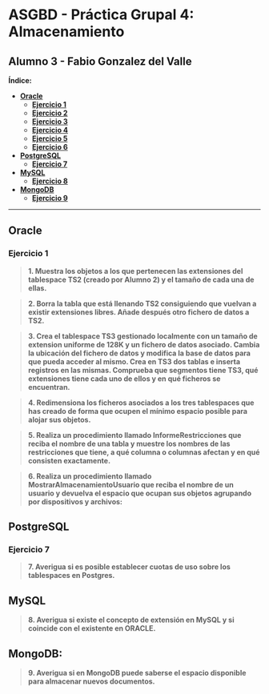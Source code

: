 # **ASGBD - Práctica Grupal 4: Almacenamiento**

## **Alumno 3 - Fabio Gonzalez del Valle**

**Índice:**

  - [**Oracle**](#oracle)
    - [**Ejercicio 1**](#ejercicio-1)
    - [**Ejercicio 2**](#ejercicio-2)
    - [**Ejercicio 3**](#ejercicio-3)
    - [**Ejercicio 4**](#ejercicio-4)
    - [**Ejercicio 5**](#ejercicio-5)
    - [**Ejercicio 6**](#ejercicio-6)
  - [**PostgreSQL**](#postgresql)
    - [**Ejercicio 7**](#ejercicio-7)
  - [**MySQL**](#mysql)
    - [**Ejercicio 8**](#ejercicio-8)
  - [**MongoDB**](#mongodb)
    - [**Ejercicio 9**](#ejercicio-9)

---

## **Oracle**

### **Ejercicio 1**

> **1. Muestra los objetos a los que pertenecen las extensiones del tablespace TS2 (creado por Alumno 2) y el tamaño de cada una de ellas.**

> **2. Borra la tabla que está llenando TS2 consiguiendo que vuelvan a existir extensiones libres. Añade después otro fichero de datos a TS2.**

> **3. Crea el tablespace TS3 gestionado localmente con un tamaño de extension uniforme de 128K y un fichero de datos asociado. Cambia la ubicación del fichero de datos y modifica la base de datos para que pueda acceder al mismo. Crea en TS3 dos tablas e inserta registros en las mismas. Comprueba que segmentos tiene TS3, qué extensiones tiene cada uno de ellos y en qué ficheros se encuentran.**

> **4. Redimensiona los ficheros asociados a los tres tablespaces que has creado de forma que ocupen el mínimo espacio posible para alojar sus objetos.**

> **5. Realiza un procedimiento llamado InformeRestricciones que reciba el nombre de una tabla y muestre los nombres de las restricciones que tiene, a qué columna o columnas afectan y en qué consisten exactamente.**

> **6. Realiza un procedimiento llamado MostrarAlmacenamientoUsuario que reciba el nombre de un usuario y devuelva el espacio que ocupan sus objetos agrupando por dispositivos y archivos:**

## **PostgreSQL**

### **Ejercicio 7**

> **7. Averigua si es posible establecer cuotas de uso sobre los tablespaces en Postgres.**

## **MySQL**

> **8. Averigua si existe el concepto de extensión en MySQL y si coincide con el existente en ORACLE.**

## **MongoDB:**

> **9. Averigua si en MongoDB puede saberse el espacio disponible para almacenar nuevos documentos.**